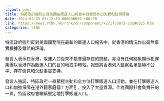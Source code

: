 ```yaml
---
layout: post
title: 特區政府強烈反對美國在販運人口報告中對香港作出失實和錯誤評論
date: 2024-06-25 05:12:39.000000000 +08:00
link: https://news.rthk.hk/rthk/ch/component/k2/1758873-20240625.htm
categories: rthk
---
```


特區政府強烈反對美國國務院在最新的販運人口報告中，就香港的情況作出毫無事實根據及錯誤的評論。

發言人表示在香港，販運人口從來不是普遍存在的問題，亦沒有任何跡象顯示犯罪集團以香港作為販運人口的目的地或中轉站。報告將香港列入監察名單是極不公平、存在偏見和欠缺事實支持。

發言人強調，特區政府一直積極主動和全方位打擊販運人口活動，並在打擊販運人口和加強保障在港外籍家庭傭工方面⺝，投入了大量資源。作為國際社會負責任的一員，特區政府會繼續堅定地打擊販運人口。
